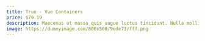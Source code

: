 ```yaml
---
title: True - Vue Containers
price: $79.19
description: Maecenas ut massa quis augue luctus tincidunt. Nulla mollis molestie lorem. Quisque ut erat.
image: https://dummyimage.com/800x500/9ede73/fff.png
---
```

